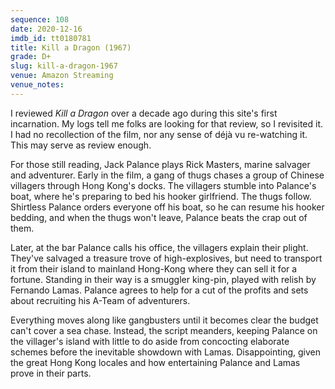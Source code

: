 ```yaml
---
sequence: 108
date: 2020-12-16
imdb_id: tt0180781
title: Kill a Dragon (1967)
grade: D+
slug: kill-a-dragon-1967
venue: Amazon Streaming
venue_notes:
---
```


I reviewed _Kill a Dragon_ over a decade ago during this site's first incarnation. My logs tell me folks are looking for that review, so I revisited it. I had no recollection of the film, nor any sense of déjà vu re-watching it. This may serve as review enough.

<!-- end -->

For those still reading, Jack Palance plays Rick Masters, marine salvager and adventurer. Early in the film, a gang of thugs chases a group of Chinese villagers through Hong Kong's docks. The villagers stumble into Palance's boat, where he's preparing to bed his hooker girlfriend. The thugs follow. Shirtless Palance orders everyone off his boat, so he can resume his hooker bedding, and when the thugs won't leave, Palance beats the crap out of them.

Later, at the bar Palance calls his office, the villagers explain their plight. They've salvaged a treasure trove of high-explosives, but need to transport it from their island to mainland Hong-Kong where they can sell it for a fortune. Standing in their way is a smuggler king-pin, played with relish by Fernando Lamas. Palance agrees to help for a cut of the profits and sets about recruiting his A-Team of adventurers.

Everything moves along like gangbusters until it becomes clear the budget can't cover a sea chase. Instead, the script meanders, keeping Palance on the villager's island with little to do aside from concocting elaborate schemes before the inevitable showdown with Lamas. Disappointing, given the great Hong Kong locales and how entertaining Palance and Lamas prove in their parts.
